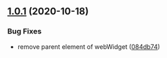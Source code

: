 ## [1.0.1](https://github.com/rfoel/use-zendesk/compare/v1.0.0...v1.0.1) (2020-10-18)


### Bug Fixes

* remove parent element of webWidget ([084db74](https://github.com/rfoel/use-zendesk/commit/084db74ce10a0f4fa2169130b6bbc0aca30a26e2))
